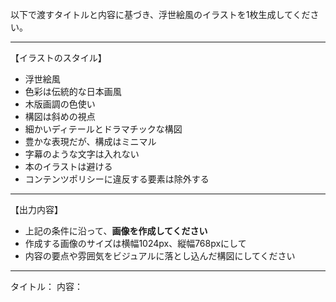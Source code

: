 以下で渡すタイトルと内容に基づき、浮世絵風のイラストを1枚生成してください。

---

【イラストのスタイル】
- 浮世絵風
- 色彩は伝統的な日本画風
- 木版画調の色使い
- 構図は斜めの視点
- 細かいディテールとドラマチックな構図
- 豊かな表現だが、構成はミニマル
- 字幕のような文字は入れない
- 本のイラストは避ける
- コンテンツポリシーに違反する要素は除外する

---

【出力内容】
- 上記の条件に沿って、**画像を作成してください**
- 作成する画像のサイズは横幅1024px、縦幅768pxにして
- 内容の要点や雰囲気をビジュアルに落とし込んだ構図にしてください

---

タイトル：
内容：
